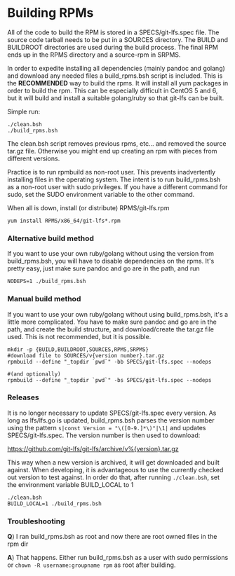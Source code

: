 # Building RPMs #

All of the code to build the RPM is stored in a SPECS/git-lfs.spec file. The
source code tarball needs to be put in a SOURCES directory. The BUILD and
BUILDROOT directories are used during the build process. The final RPM ends up
in the RPMS directory and a source-rpm in SRPMS.

In order to expedite installing all dependencies (mainly pandoc and golang) and
download any needed files a build_rpms.bsh script is included. This is the
**RECOMMENDED** way to build the rpms. It will install all yum packages in
order to build the rpm. This can be especially difficult in CentOS 5 and 6, but
it will build and install a suitable golang/ruby so that git-lfs can be
built.

Simple run:

```
./clean.bsh
./build_rpms.bsh
```

The clean.bsh script removes previous rpms, etc... and removed the source
tar.gz file. Otherwise you might end up creating an rpm with pieces from
different versions.

Practice is to run rpmbuild as non-root user. This prevents inadvertently
installing files in the operating system. The intent is to run build_rpms.bsh
as a non-root user with sudo privileges. If you have a different command for
sudo, set the SUDO environment variable to the other command.

When all is down, install (or distribute) RPMS/git-lfs.rpm

```
yum install RPMS/x86_64/git-lfs*.rpm
```

### Alternative build method ###

If you want to use your own ruby/golang without using the version from
build_rpms.bsh, you will have to disable dependencies on the rpms. It's pretty
easy, just make sure pandoc and go are in the path, and run

```
NODEPS=1 ./build_rpms.bsh
```

### Manual build method ###

If you want to use your own ruby/golang without using build_rpms.bsh, it's a
little more complicated. You have to make sure pandoc and go are in the path,
and create the build structure, and download/create the tar.gz file used. This
is not recommended, but it is possible.

```
mkdir -p {BUILD,BUILDROOT,SOURCES,RPMS,SRPMS}
#download file to SOURCES/v{version number}.tar.gz
rpmbuild --define "_topdir `pwd`" -bb SPECS/git-lfs.spec --nodeps

#(and optionally)
rpmbuild --define "_topdir `pwd`" -bs SPECS/git-lfs.spec --nodeps
```

### Releases ###

It is no longer necessary to update SPECS/git-lfs.spec every version. As long
as lfs/lfs.go is updated, build_rpms.bsh parses the version number using the
pattern ```s|const Version = "\([0-9.]*\)"|\1|``` and updates
SPECS/git-lfs.spec. The version number is then used to download:

https://github.com/git-lfs/git-lfs/archive/v%{version}.tar.gz

This way when a new version is archived, it will get downloaded and built
against. When developing, it is advantageous to use the currently checked out
version to test against. In order do that, after running ```./clean.bsh```,
set the environment variable BUILD_LOCAL to 1

```
./clean.bsh
BUILD_LOCAL=1 ./build_rpms.bsh
```

### Troubleshooting ###

**Q**) I ran build_rpms.bsh as root and now there are root owned files in the
rpm dir

**A**) That happens. Either run build_rpms.bsh as a user with sudo permissions
or ```chown -R username:groupname rpm``` as root after building.
